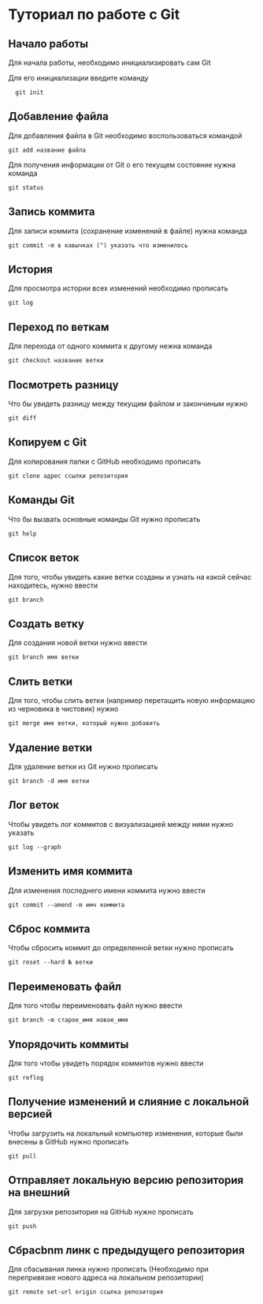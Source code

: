 # Туториал по работе с Git

## Начало работы

Для начала работы, необходимо инициализировать сам Git

Для его инициализации введите команду 

```
  git init
```

## Добавление файла

Для добавления файла в Git необходимо воспользоваться командой 

```
git add название файла
```
Для получения информации от Git о его текущем состояние нужна команда 
 
``` 
git status 
``` 
 
## Запись коммита 
 
Для записи коммита (сохранение изменений в файле) нужна команда 
 
``` 
git commit -m в кавычках (") указать что изменилось 
``` 
 
## История 
 
Для просмотра истории всех изменений необходимо прописать 
 
~~~ 
git log 
~~~ 
 
## Переход по веткам 
 
Для перехода от одного коммита к другому нежна команда 
 
~~~ 
git checkout название ветки 
~~~ 
 
## Посмотреть разницу 
 
Что бы увидеть разницу между текущим файлом и закончиным нужно 
 
~~~ 
git diff 
~~~ 
 
## Копируем с Git 
 
Для копирования папки с GitHub необходимо прописать 
 
``` 
git clone адрес ссылки репозитория 
``` 
 
## Команды Git 
 
Что бы вызвать основные команды Git нужно прописать 
 
``` 
git help 
``` 
 
## Список веток 
 
Для того, чтобы увидеть какие ветки созданы и узнать на какой сейчас находитесь, нужно ввести 
 
``` 
git branch 
``` 
 
## Создать ветку 
 
Для создания новой ветки нужно ввести 
 
``` 
git branch имя ветки 
``` 
 
## Слить ветки 
 
Для того, чтобы слить ветки (например перетащить новую информацию из черновика в чистовик) нужно 
 
``` 
git merge имя ветки, который нужно добавить 
``` 
 
## Удаление ветки 
 
Для удаление ветки из Git нужно прописать 
 
``` 
git branch -d имя ветки 
``` 
 
## Лог веток 
 
Чтобы увидеть лог коммитов с визуализацией между ними нужно указать 
 
``` 
git log --graph 
``` 
 
## Изменить имя коммита 
 
Для изменения последнего имени коммита нужно ввести 
 
``` 
git commit --amend -m имч коммита 
```
 
## Сброс коммита 
 
Чтобы сбросить коммит до определенной ветки нужно прописать 
 
``` 
git reset --hard № ветки 
``` 
 
## Переименовать файл 
 
Для того чтобы переименовать файл нужно ввести 
 
``` 
git branch -m старое_имя новое_имя 
``` 
 
## Упорядочить коммиты 
 
Для того чтобы увидеть порядок коммитов нужно ввести 
 
``` 
git reflog 
```
 
## Получение изменений и слияние с локальной версией 
 
Чтобы загрузить на локальный компьютер изменения, которые были внесены в GitHub нужно прописать 
 
``` 
git pull 
``` 
 
## Отправляет локальную версию репозитория на внешний 
 
Для загрузки репозитория на GitHub нужно прописать 
 
~~~ 
git push 
~~~ 
 
## Cбрасbnm линк с предыдущего репозитория 
 
Для сбасывания линка нужно прописать (Необходимо при перепривязке нового адреса на локальном репозитории) 
 
~~~ 
git remote set-url origin ссылка репозитория 
~~~
